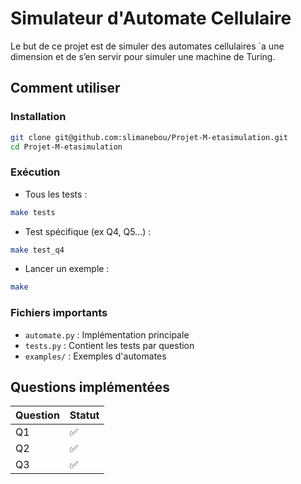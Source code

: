 # Simulateur d'Automate Cellulaire

Le but de ce projet est de simuler des automates cellulaires `a une dimension et de s’en servir pour simuler une machine de Turing.

## Comment utiliser

### Installation
```bash
git clone git@github.com:slimanebou/Projet-M-etasimulation.git
cd Projet-M-etasimulation
```

### Exécution
- Tous les tests :
```bash
make tests
```

- Test spécifique (ex Q4, Q5...) :
```bash
make test_q4
```

- Lancer un exemple :
```bash
make
```

### Fichiers importants
- `automate.py` : Implémentation principale
- `tests.py` : Contient les tests par question
- `examples/` : Exemples d'automates

## Questions implémentées
| Question | Statut |
|----------|--------|
  Q1       |    ✅    
  Q2       |    ✅    
  Q3       |    ✅    
  
